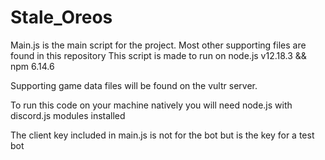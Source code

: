# Stale_Oreos

Main.js is the main script for the project. Most other supporting files are found in this repository
This script is made to run on node.js v12.18.3 && npm 6.14.6

Supporting game data files will be found on the vultr server.

To run this code on your machine natively you will need node.js with discord.js modules installed

The client key included in main.js is not for the bot but is the key for a test bot
